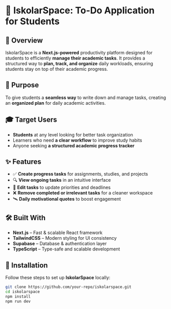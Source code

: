# 🌌 IskolarSpace: To-Do Application for Students  

## 🚀 Overview  
IskolarSpace is a **Next.js-powered** productivity platform designed for students to efficiently **manage their academic tasks**. It provides a structured way to **plan, track, and organize** daily workloads, ensuring students stay on top of their academic progress.

## 🎯 Purpose  
To give students a **seamless way** to write down and manage tasks, creating an **organized plan** for daily academic activities.

## 🎓 Target Users  
- **Students** at any level looking for better task organization  
- Learners who need **a clear workflow** to improve study habits  
- Anyone seeking **a structured academic progress tracker**  

## ✨ Features  
- ✅ **Create progress tasks** for assignments, studies, and projects  
- 🔍 **View ongoing tasks** in an intuitive interface  
- 📝 **Edit tasks** to update priorities and deadlines  
- ❌ **Remove completed or irrelevant tasks** for a cleaner workspace  
- 🛰 **Daily motivational quotes** to boost engagement  

## 🛠 Built With  
- **Next.js** – Fast & scalable React framework  
- **TailwindCSS** – Modern styling for UI consistency  
- **Supabase** – Database & authentication layer  
- **TypeScript** – Type-safe and scalable development  

## 📂 Installation  
Follow these steps to set up **IskolarSpace** locally:

```sh
git clone https://github.com/your-repo/iskolarspace.git
cd iskolarspace
npm install
npm run dev
